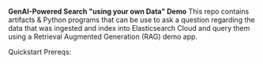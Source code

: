 **GenAI-Powered Search "using your own Data" Demo**
This repo contains artifacts & Python programs that can be use to ask a question regarding the data that was ingested and index into Elasticsearch Cloud and query them using a Retrieval Augmented Generation (RAG) demo app.

Quickstart 
Prereqs:
